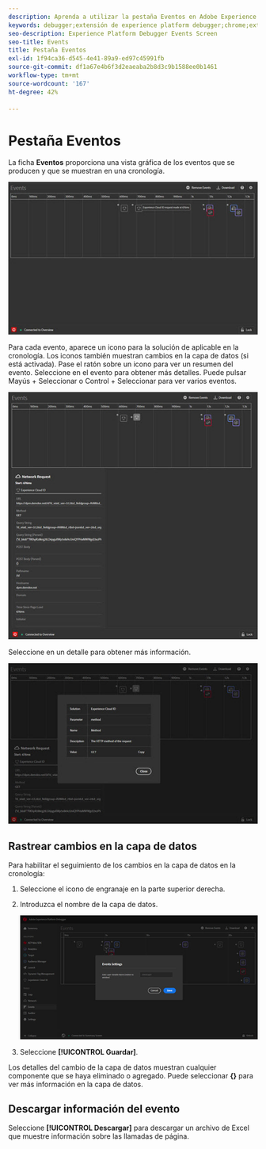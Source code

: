```yaml
---
description: Aprenda a utilizar la pestaña Eventos en Adobe Experience Platform Debugger.
keywords: debugger;extensión de experience platform debugger;chrome;extensión;eventos;dtm;target
seo-description: Experience Platform Debugger Events Screen
seo-title: Events
title: Pestaña Eventos
exl-id: 1f94ca36-d545-4e41-89a9-ed97c45991fb
source-git-commit: df1a67e4b6f3d2eaeaba2b8d3c9b1588ee0b1461
workflow-type: tm+mt
source-wordcount: '167'
ht-degree: 42%

---
```


# Pestaña Eventos

La ficha **Eventos** proporciona una vista gráfica de los eventos que se producen y que se muestran en una cronología.

![](images/events.jpg)

Para cada evento, aparece un icono para la solución de aplicable en la cronología. Los iconos también muestran cambios en la capa de datos (si está activada). Pase el ratón sobre un icono para ver un resumen del evento. Seleccione en el evento para obtener más detalles. Puede pulsar Mayús + Seleccionar o Control + Seleccionar para ver varios eventos.

![](images/events-details.jpg)

Seleccione en un detalle para obtener más información.

![](images/events-details-more.jpg)

## Rastrear cambios en la capa de datos

Para habilitar el seguimiento de los cambios en la capa de datos en la cronología:

1. Seleccione el icono de engranaje en la parte superior derecha.
1. Introduzca el nombre de la capa de datos.

   ![](images/event-datalayer.jpg)

1. Seleccione **[!UICONTROL Guardar]**.

Los detalles del cambio de la capa de datos muestran cualquier componente que se haya eliminado o agregado. Puede seleccionar **{}** para ver más información en la capa de datos.

## Descargar información del evento

Seleccione **[!UICONTROL Descargar]** para descargar un archivo de Excel que muestre información sobre las llamadas de página.
